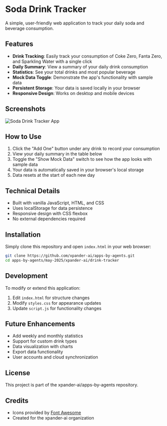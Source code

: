 # Soda Drink Tracker

A simple, user-friendly web application to track your daily soda and beverage consumption.

## Features

- **Drink Tracking**: Easily track your consumption of Coke Zero, Fanta Zero, and Sparkling Water with a single click
- **Daily Summary**: View a summary of your daily drink consumption
- **Statistics**: See your total drinks and most popular beverage
- **Mock Data Toggle**: Demonstrate the app's functionality with sample data
- **Persistent Storage**: Your data is saved locally in your browser
- **Responsive Design**: Works on desktop and mobile devices

## Screenshots

![Soda Drink Tracker App](https://via.placeholder.com/800x450.png?text=Soda+Drink+Tracker+App)

## How to Use

1. Click the "Add One" button under any drink to record your consumption
2. View your daily summary in the table below
3. Toggle the "Show Mock Data" switch to see how the app looks with sample data
4. Your data is automatically saved in your browser's local storage
5. Data resets at the start of each new day

## Technical Details

- Built with vanilla JavaScript, HTML, and CSS
- Uses localStorage for data persistence
- Responsive design with CSS flexbox
- No external dependencies required

## Installation

Simply clone this repository and open `index.html` in your web browser:

```bash
git clone https://github.com/xpander-ai/apps-by-agents.git
cd apps-by-agents/may-2025/xpander-ai/drink-tracker
```

## Development

To modify or extend this application:

1. Edit `index.html` for structure changes
2. Modify `styles.css` for appearance updates
3. Update `script.js` for functionality changes

## Future Enhancements

- Add weekly and monthly statistics
- Support for custom drink types
- Data visualization with charts
- Export data functionality
- User accounts and cloud synchronization

## License

This project is part of the xpander-ai/apps-by-agents repository.

## Credits

- Icons provided by [Font Awesome](https://fontawesome.com/)
- Created for the xpander-ai organization